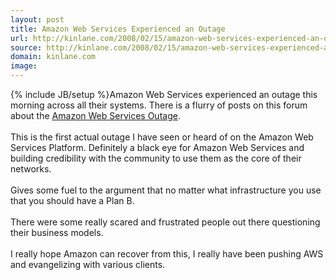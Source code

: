 ```yaml
---
layout: post
title: Amazon Web Services Experienced an Outage
url: http://kinlane.com/2008/02/15/amazon-web-services-experienced-an-outage/
source: http://kinlane.com/2008/02/15/amazon-web-services-experienced-an-outage/
domain: kinlane.com
image: 
---
```

{% include JB/setup %}Amazon Web Services experienced an outage this morning across all their systems.  There is a flurry of posts on this forum about the <a href="http://developer.amazonwebservices.com/connect/thread.jspa?threadID=19714&amp;tstart=0">Amazon Web Services Outage</a>.<br /><br />This is the first actual outage I have seen or heard of on the Amazon Web Services Platform.  Definitely a black eye for Amazon Web Services and building credibility with the community to use them as the core of their networks.<br /><br />Gives some fuel to the argument that no matter what infrastructure you use that you should have a Plan B.<br /><br />There were some really scared and frustrated people out there questioning their business models. <br /><br />I really hope Amazon can recover from this, I really have been pushing AWS and evangelizing with various clients.